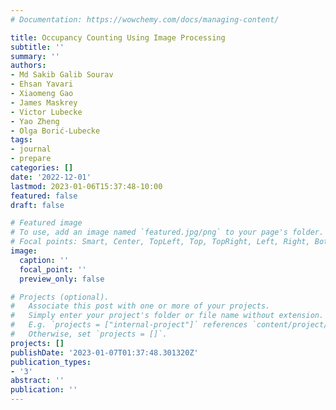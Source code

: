 ```yaml
---
# Documentation: https://wowchemy.com/docs/managing-content/

title: Occupancy Counting Using Image Processing
subtitle: ''
summary: ''
authors:
- Md Sakib Galib Sourav
- Ehsan Yavari
- Xiaomeng Gao
- James Maskrey
- Victor Lubecke
- Yao Zheng
- Olga Borić-Lubecke
tags:
- journal
- prepare
categories: []
date: '2022-12-01'
lastmod: 2023-01-06T15:37:48-10:00
featured: false
draft: false

# Featured image
# To use, add an image named `featured.jpg/png` to your page's folder.
# Focal points: Smart, Center, TopLeft, Top, TopRight, Left, Right, BottomLeft, Bottom, BottomRight.
image:
  caption: ''
  focal_point: ''
  preview_only: false

# Projects (optional).
#   Associate this post with one or more of your projects.
#   Simply enter your project's folder or file name without extension.
#   E.g. `projects = ["internal-project"]` references `content/project/deep-learning/index.md`.
#   Otherwise, set `projects = []`.
projects: []
publishDate: '2023-01-07T01:37:48.301320Z'
publication_types:
- '3'
abstract: ''
publication: ''
---
```

